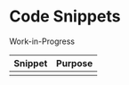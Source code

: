 # Code Snippets

Work-in-Progress

|              Snippet             | Purpose                                                     |
|----------------------------------|-------------------------------------------------------------|
|                                  |                                                             |
